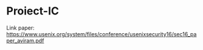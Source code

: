 # Proiect-IC
Link paper: https://www.usenix.org/system/files/conference/usenixsecurity16/sec16_paper_aviram.pdf
